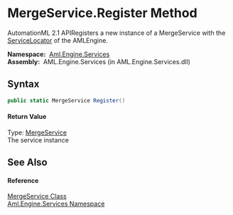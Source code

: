 MergeService.Register Method
============================
AutomationML 2.1 APIRegisters a new instance of a MergeService with the [ServiceLocator][1] of the AMLEngine.

  **Namespace:**  [Aml.Engine.Services][2]  
  **Assembly:**  AML.Engine.Services (in AML.Engine.Services.dll)

Syntax
------

```csharp
public static MergeService Register()
```

#### Return Value
Type: [MergeService][3]  
The service instance

See Also
--------

#### Reference
[MergeService Class][3]  
[Aml.Engine.Services Namespace][2]  

[1]: ../ServiceLocator/README.md
[2]: ../README.md
[3]: README.md
[4]: https://www.automationml.org
[5]: ../../icons/logoShade.png